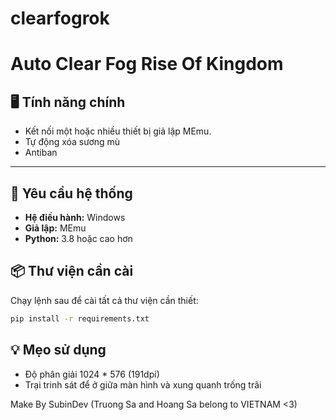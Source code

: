 # clearfogrok
# Auto Clear Fog Rise Of Kingdom

## 🖥️ Tính năng chính

- Kết nối một hoặc nhiều thiết bị giả lập MEmu.
- Tự động xóa sương mù
- Antiban

---

## 🔧 Yêu cầu hệ thống

- **Hệ điều hành:** Windows 
- **Giả lập:** MEmu
- **Python:** 3.8 hoặc cao hơn

## 📦 Thư viện cần cài

Chạy lệnh sau để cài tất cả thư viện cần thiết:

```bash
pip install -r requirements.txt
```

## 💡 Mẹo sử dụng
- Độ phân giải 1024 * 576 (191dpi)
- Trại trinh sát để ở giữa màn hình và xung quanh trống trãi
  
Make By SubinDev (Truong Sa and Hoang Sa belong to VIETNAM &lt;3)
